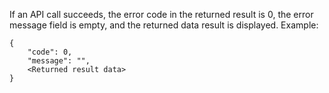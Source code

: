 If an API call succeeds, the error code in the returned result is 0, the error message field is empty, and the returned data result is displayed.
Example:
```
{
    "code": 0,
    "message": "",
    <Returned result data>
}
```
